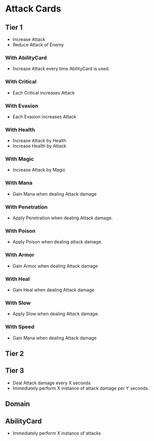 # Attack Cards

## Tier 1

- Increase Attack
- Reduce Attack of Enemy

### With AbilityCard

- Increase Attack every time AbilityCard is used.

### With Critical

- Each Critical increases Attack

### With Evasion

- Each Evasion increases Attack

### With Health

- Increase Attack by Health
- Increase Health by Attack

### With Magic

- Increase Attack by Magic

### With Mana

- Gain Mana when dealing Attack damage

### With Penetration

- Apply Penetration when dealing Attack damage.

### With Poison

- Apply Poison when dealing attack damage.

### With Armor

- Gain Armor when dealing Attack damage

### With Heal

- Gain Heal when dealing Attack damage

### With Slow

- Apply Slow when dealing Attack damage.

### With Speed

- Gain Mana when dealing Attack damage

## Tier 2

## Tier 3

- Deal Attack damage every X seconds
- Immediately perform X instance of attack damage per Y seconds.

## Domain

## AbilityCard

- Immediately perform X instance of attacks
